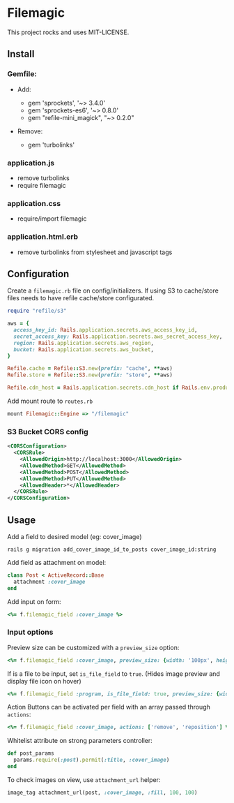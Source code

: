 # Filemagic

This project rocks and uses MIT-LICENSE.

## Install

### Gemfile:
  - Add:
    - gem 'sprockets', '~> 3.4.0'
    - gem 'sprockets-es6', '~> 0.8.0'
    - gem "refile-mini_magick", "~> 0.2.0"

  - Remove:
    - gem 'turbolinks'

### application.js
  - remove turbolinks
  - require filemagic

### application.css
  - require/import filemagic

### application.html.erb
  - remove turbolinks from stylesheet and javascript tags

## Configuration

Create a `filemagic.rb` file on config/initializers.
If using S3 to cache/store files needs to have refile cache/store configurated.

```ruby
require "refile/s3"

aws = {
  access_key_id: Rails.application.secrets.aws_access_key_id,
  secret_access_key: Rails.application.secrets.aws_secret_access_key,
  region: Rails.application.secrets.aws_region,
  bucket: Rails.application.secrets.aws_bucket,
}

Refile.cache = Refile::S3.new(prefix: "cache", **aws)
Refile.store = Refile::S3.new(prefix: "store", **aws)

Refile.cdn_host = Rails.application.secrets.cdn_host if Rails.env.production?
```

Add mount route to `routes.rb`

```ruby
mount Filemagic::Engine => "/filemagic"
```

### S3 Bucket CORS config

```xml
<CORSConfiguration>
  <CORSRule>
    <AllowedOrigin>http://localhost:3000</AllowedOrigin>
    <AllowedMethod>GET</AllowedMethod>
    <AllowedMethod>POST</AllowedMethod>
    <AllowedMethod>PUT</AllowedMethod>
    <AllowedHeader>*</AllowedHeader>
  </CORSRule>
</CORSConfiguration>
```

## Usage

Add a field to desired model (eg: cover_image)

```rails g migration add_cover_image_id_to_posts cover_image_id:string```

Add field as attachment on model:

```ruby
class Post < ActiveRecord::Base
  attachment :cover_image
end
```

Add input on form:

```ruby
<%= f.filemagic_field :cover_image %>
```

### Input options

Preview size can be customized with a `preview_size` option:
```ruby
<%= f.filemagic_field :cover_image, preview_size: {width: '100px', height: '100px'} %>
```

If is a file to be input, set `is_file_field` to `true`. (Hides image preview and display file icon on hover)
```ruby
<%= f.filemagic_field :program, is_file_field: true, preview_size: {width: '200px', height: '200px'} %>
```

Action Buttons can be activated per field with an array passed through `actions`:
```ruby
<%= f.filemagic_field :cover_image, actions: ['remove', 'reposition'] %>
```

Whitelist attribute on strong parameters controller:

```ruby
def post_params
  params.require(:post).permit(:title, :cover_image)
end
```

To check images on view, use `attachment_url` helper:

```ruby
image_tag attachment_url(post, :cover_image, :fill, 100, 100)
```
